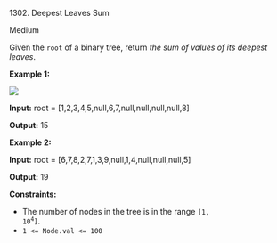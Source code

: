 1302\. Deepest Leaves Sum

Medium

Given the `root` of a binary tree, return _the sum of values of its deepest leaves_.

**Example 1:**

![](https://leetcode-in-java.github.io/src/main/java/g1301_1400/s1302_deepest_leaves_sum/1483_ex1.png)

**Input:** root = [1,2,3,4,5,null,6,7,null,null,null,null,8]

**Output:** 15

**Example 2:**

**Input:** root = [6,7,8,2,7,1,3,9,null,1,4,null,null,null,5]

**Output:** 19

**Constraints:**

*   The number of nodes in the tree is in the range <code>[1, 10<sup>4</sup>]</code>.
*   `1 <= Node.val <= 100`